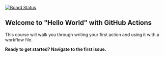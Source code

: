 [![Board Status](https://dev.azure.com/prytweek0091/bda50c2a-297a-4589-9b4d-4dad77bfa173/0255f02d-7067-46de-b3b2-7e87705f6b26/_apis/work/boardbadge/25df0d25-d66f-4848-ab4d-f8844c82ef79)](https://dev.azure.com/prytweek0091/bda50c2a-297a-4589-9b4d-4dad77bfa173/_boards/board/t/0255f02d-7067-46de-b3b2-7e87705f6b26/Microsoft.RequirementCategory)
## Welcome to "Hello World" with GitHub Actions

This course will walk you through writing your first action and using it with a workflow file. 

**Ready to get started? Navigate to the first issue.**